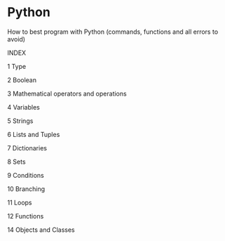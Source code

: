 # Python
How to best program with Python (commands, functions and all errors to avoid)

INDEX

1 Type

2 Boolean

3 Mathematical operators and operations

4 Variables

5 Strings

6 Lists and Tuples

7 Dictionaries

8 Sets

9 Conditions

10 Branching

11 Loops

12 Functions

14 Objects and Classes
